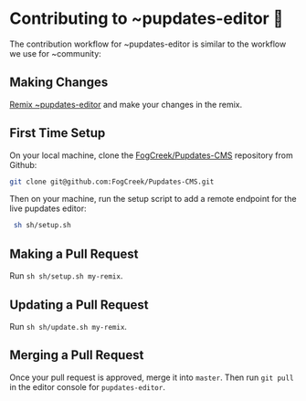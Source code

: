 # Contributing to ~pupdates-editor 🐶

The contribution workflow for ~pupdates-editor is similar to the workflow we use for ~community:

## Making Changes
[Remix ~pupdates-editor](https://glitch.com/edit/#!/remix/pupdates-editor) and make your changes in the remix.

## First Time Setup

On your local machine, clone the [FogCreek/Pupdates-CMS](https://github.com/FogCreek/Pupdates-CMS) repository from Github:

```bash
git clone git@github.com:FogCreek/Pupdates-CMS.git
```

Then on your machine, run the setup script to add a remote endpoint for the live pupdates editor:

```bash
 sh sh/setup.sh
```

## Making a Pull Request

Run `sh sh/setup.sh my-remix`.

## Updating a Pull Request

Run `sh sh/update.sh my-remix`.

## Merging a Pull Request

Once your pull request is approved, merge it into `master`. Then run `git pull` in the editor console for `pupdates-editor`.